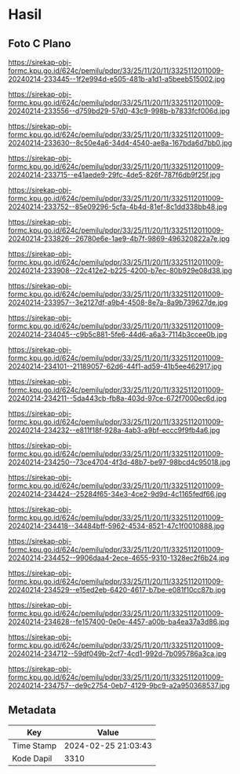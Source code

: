 # Hasil

## Foto C Plano

https://sirekap-obj-formc.kpu.go.id/624c/pemilu/pdpr/33/25/11/20/11/3325112011009-20240214-233445--1f2e994d-e505-481b-a1d1-a5beeb515002.jpg

https://sirekap-obj-formc.kpu.go.id/624c/pemilu/pdpr/33/25/11/20/11/3325112011009-20240214-233556--d759bd29-57d0-43c9-998b-b7833fcf006d.jpg

https://sirekap-obj-formc.kpu.go.id/624c/pemilu/pdpr/33/25/11/20/11/3325112011009-20240214-233630--8c50e4a6-34d4-4540-ae8a-167bda6d7bb0.jpg

https://sirekap-obj-formc.kpu.go.id/624c/pemilu/pdpr/33/25/11/20/11/3325112011009-20240214-233715--e41aede9-29fc-4de5-826f-787f6db9f25f.jpg

https://sirekap-obj-formc.kpu.go.id/624c/pemilu/pdpr/33/25/11/20/11/3325112011009-20240214-233752--85e09296-5cfa-4b4d-81ef-8c1dd338bb48.jpg

https://sirekap-obj-formc.kpu.go.id/624c/pemilu/pdpr/33/25/11/20/11/3325112011009-20240214-233826--26780e6e-1ae9-4b7f-9869-496320822a7e.jpg

https://sirekap-obj-formc.kpu.go.id/624c/pemilu/pdpr/33/25/11/20/11/3325112011009-20240214-233908--22c412e2-b225-4200-b7ec-80b929e08d38.jpg

https://sirekap-obj-formc.kpu.go.id/624c/pemilu/pdpr/33/25/11/20/11/3325112011009-20240214-233957--3e2127df-a9b4-4508-8e7a-8a9b739627de.jpg

https://sirekap-obj-formc.kpu.go.id/624c/pemilu/pdpr/33/25/11/20/11/3325112011009-20240214-234045--c9b5c881-5fe6-44d6-a6a3-7114b3ccee0b.jpg

https://sirekap-obj-formc.kpu.go.id/624c/pemilu/pdpr/33/25/11/20/11/3325112011009-20240214-234101--21189057-62d6-44f1-ad59-41b5ee462917.jpg

https://sirekap-obj-formc.kpu.go.id/624c/pemilu/pdpr/33/25/11/20/11/3325112011009-20240214-234211--5da443cb-fb8a-403d-97ce-672f7000ec6d.jpg

https://sirekap-obj-formc.kpu.go.id/624c/pemilu/pdpr/33/25/11/20/11/3325112011009-20240214-234232--e811f18f-928a-4ab3-a9bf-eccc9f9fb4a6.jpg

https://sirekap-obj-formc.kpu.go.id/624c/pemilu/pdpr/33/25/11/20/11/3325112011009-20240214-234250--73ce4704-4f3d-48b7-be97-98bcd4c95018.jpg

https://sirekap-obj-formc.kpu.go.id/624c/pemilu/pdpr/33/25/11/20/11/3325112011009-20240214-234424--25284f65-34e3-4ce2-9d9d-4c1165fedf66.jpg

https://sirekap-obj-formc.kpu.go.id/624c/pemilu/pdpr/33/25/11/20/11/3325112011009-20240214-234418--34484bff-5962-4534-8521-47c1f0010888.jpg

https://sirekap-obj-formc.kpu.go.id/624c/pemilu/pdpr/33/25/11/20/11/3325112011009-20240214-234452--9906daa4-2ece-4655-9310-1328ec2f6b24.jpg

https://sirekap-obj-formc.kpu.go.id/624c/pemilu/pdpr/33/25/11/20/11/3325112011009-20240214-234529--e15ed2eb-6420-4617-b7be-e081f10cc87b.jpg

https://sirekap-obj-formc.kpu.go.id/624c/pemilu/pdpr/33/25/11/20/11/3325112011009-20240214-234628--fe157400-0e0e-4457-a00b-ba4ea37a3d86.jpg

https://sirekap-obj-formc.kpu.go.id/624c/pemilu/pdpr/33/25/11/20/11/3325112011009-20240214-234712--59df049b-2cf7-4cd1-992d-7b095786a3ca.jpg

https://sirekap-obj-formc.kpu.go.id/624c/pemilu/pdpr/33/25/11/20/11/3325112011009-20240214-234757--de9c2754-0eb7-4129-9bc9-a2a950368537.jpg


## Metadata

| Key        | Value               |
| ---------- | ------------------- |
| Time Stamp | 2024-02-25 21:03:43 |
| Kode Dapil | 3310                |




